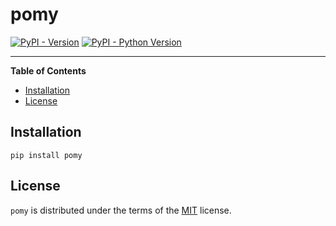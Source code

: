 # pomy

[![PyPI - Version](https://img.shields.io/pypi/v/pomy.svg)](https://pypi.org/project/pomy)
[![PyPI - Python Version](https://img.shields.io/pypi/pyversions/pomy.svg)](https://pypi.org/project/pomy)

-----

**Table of Contents**

- [Installation](#installation)
- [License](#license)

## Installation

```console
pip install pomy
```

## License

`pomy` is distributed under the terms of the [MIT](https://spdx.org/licenses/MIT.html) license.
